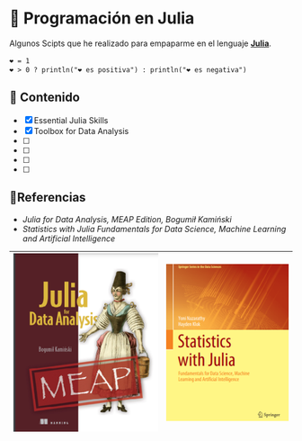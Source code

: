 # 🤖 Programación en Julia

Algunos Scipts que he realizado para empaparme en el lenguaje [**Julia**](https://julialang.org/).

```{julia}
❤️ = 1
❤️ > 0 ? println("❤️ es positiva") : println("❤️ es negativa")
```
## 🦉 Contenido

- [x] Essential Julia Skills
- [x] Toolbox for Data Analysis
- [ ] 
- [ ]
- [ ]
- [ ]

## 🦜Referencias 

- *Julia for Data Analysis, MEAP Edition, Bogumił Kamiński*
- *Statistics with Julia Fundamentals for Data Science, Machine Learning and Artificial Intelligence*

| ![book](img/book1.png) | ![book](img/book2.png) |
|---|---|